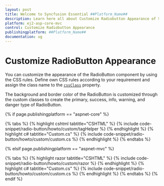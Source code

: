 ```yaml
---
layout: post
title: Welcome to Syncfusion Essential ##Platform_Name##
description: Learn here all about Customize Radiobutton Appearance of Syncfusion Essential ##Platform_Name## widgets based on HTML5 and jQuery.
platform: ej2-asp-core-mvc
control: Customize Radiobutton Appearance
publishingplatform: ##Platform_Name##
documentation: ug
---
```



# Customize RadioButton Appearance

You can customize the appearance of the RadioButton component by using the CSS rules.
Define own CSS rules according to your requirement and assign the class name to the [`cssClass`](https://help.syncfusion.com/cr/aspnetcore-js2/Syncfusion.EJ2.Buttons.RadioButton.html#Syncfusion_EJ2_Buttons_RadioButton_CssClass) property.

The background and border color of the RadioButton is customized through the custom classes to create the primary, success, info, warning, and danger type of RadioButton.

{% if page.publishingplatform == "aspnet-core" %}

{% tabs %}
{% highlight cshtml tabtitle="CSHTML" %}
{% include code-snippet/radio-button/howto/custom/tagHelper %}
{% endhighlight %}
{% highlight c# tabtitle="Custom.cs" %}
{% include code-snippet/radio-button/howto/custom/custom.cs %}
{% endhighlight %}
{% endtabs %}

{% elsif page.publishingplatform == "aspnet-mvc" %}

{% tabs %}
{% highlight razor tabtitle="CSHTML" %}
{% include code-snippet/radio-button/howto/custom/razor %}
{% endhighlight %}
{% highlight c# tabtitle="Custom.cs" %}
{% include code-snippet/radio-button/howto/custom/custom.cs %}
{% endhighlight %}
{% endtabs %}
{% endif %}


